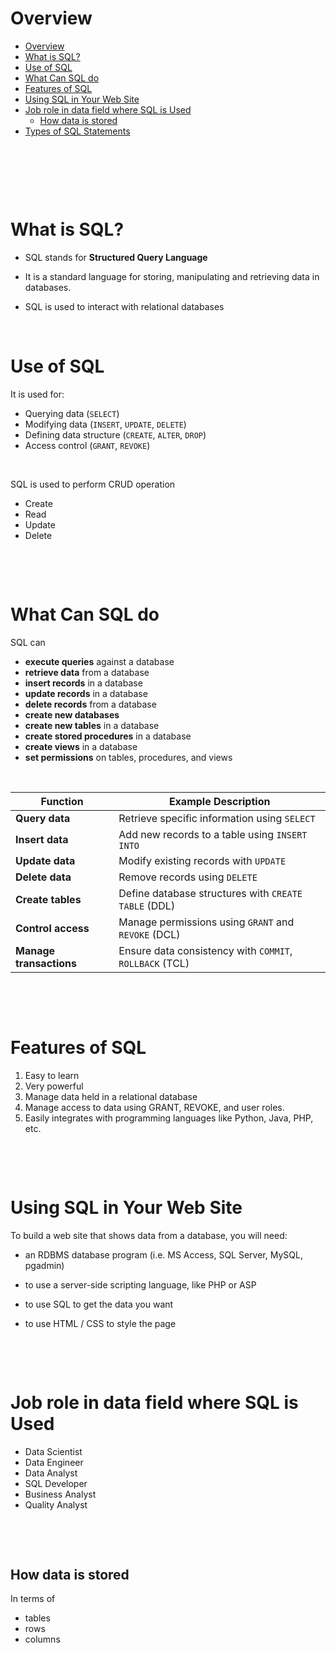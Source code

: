 # Overview

- [Overview](#overview)
- [What is SQL?](#what-is-sql)
- [Use of SQL](#use-of-sql)
- [What Can SQL do](#what-can-sql-do)
- [Features of SQL](#features-of-sql)
- [Using SQL in Your Web Site](#using-sql-in-your-web-site)
- [Job role in data field where SQL is Used](#job-role-in-data-field-where-sql-is-used)
  - [How data is stored](#how-data-is-stored)
- [Types of SQL Statements](#types-of-sql-statements)

&nbsp;

&nbsp;

&nbsp;

# What is SQL?

- SQL stands for **Structured Query Language**

- It is a standard language for storing, manipulating and retrieving data in databases.

- SQL is used to interact with relational databases

&nbsp;

# Use of SQL

It is used for:

- Querying data (`SELECT`)
- Modifying data (`INSERT`, `UPDATE`, `DELETE`)
- Defining data structure (`CREATE`, `ALTER`, `DROP`)
- Access control (`GRANT`, `REVOKE`)

&nbsp;

SQL is used to perform CRUD operation

- Create
- Read
- Update
- Delete

&nbsp;

&nbsp;

# What Can SQL do

SQL can

- **execute queries** against a database
- **retrieve data** from a database
- **insert records** in a database
- **update records** in a database
- **delete records** from a database
- **create new databases**
- **create new tables** in a database
- **create stored procedures** in a database
- **create views** in a database
- **set permissions** on tables, procedures, and views

&nbsp;

| Function                | Example Description                                     |
| ----------------------- | ------------------------------------------------------- |
| **Query data**          | Retrieve specific information using `SELECT`            |
| **Insert data**         | Add new records to a table using `INSERT INTO`          |
| **Update data**         | Modify existing records with `UPDATE`                   |
| **Delete data**         | Remove records using `DELETE`                           |
| **Create tables**       | Define database structures with `CREATE TABLE` (DDL)    |
| **Control access**      | Manage permissions using `GRANT` and `REVOKE` (DCL)     |
| **Manage transactions** | Ensure data consistency with `COMMIT`, `ROLLBACK` (TCL) |

&nbsp;

&nbsp;

# Features of SQL

1.  Easy to learn
2.  Very powerful
3.  Manage data held in a relational database
4.  Manage access to data using GRANT, REVOKE, and user roles.
5.  Easily integrates with programming languages like Python, Java, PHP, etc.

&nbsp;

&nbsp;

# Using SQL in Your Web Site

To build a web site that shows data from a database, you will need:

- an RDBMS database program (i.e. MS Access, SQL Server, MySQL, pgadmin)

- to use a server-side scripting language, like PHP or ASP
- to use SQL to get the data you want
- to use HTML / CSS to style the page

&nbsp;

&nbsp;

# Job role in data field where SQL is Used

- Data Scientist
- Data Engineer
- Data Analyst
- SQL Developer
- Business Analyst
- Quality Analyst

&nbsp;

&nbsp;

## How data is stored

In terms of

- tables
- rows
- columns

&nbsp;

&nbsp;
